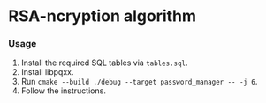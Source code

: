 # RSA-ncryption algorithm
### Usage
1. Install the required SQL tables via `tables.sql`.
2. Install libpqxx.
3. Run `cmake --build ./debug --target password_manager -- -j 6`.
4. Follow the instructions.
